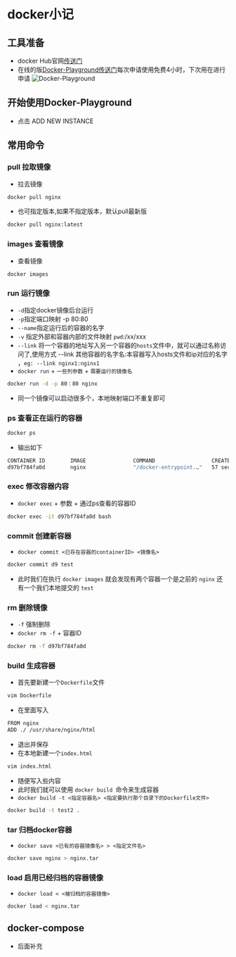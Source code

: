 # docker小记

## 工具准备
* docker Hub官网[传送门](https://hub.docker.com/)
* 在线的版[Docker-Playground传送门](https://labs.play-with-docker.com/)每次申请使用免费4小时，下次用在进行申请
![Docker-Playground](https://imgkr.cn-bj.ufileos.com/25cbd8c4-b3fd-43e7-a256-4aacec479174.png)
## 开始使用Docker-Playground
* 点击 ADD NEW INSTANCE
## 常用命令
### pull 拉取镜像
* 拉去镜像
```bash
docker pull nginx
```
* 也可指定版本,如果不指定版本，默认pull最新版
```bash
docker pull nginx:latest
```
### images 查看镜像
* 查看镜像
```bash
docker images
```

### run 运行镜像
* `-d`指定docker镜像后台运行
* `-p`指定端口映射 -p 80:80
* `--name`指定运行后的容器的名字
* `-v` 指定外部和容器内部的文件映射  `pwd`:/xx/xxx
* `--link` 将一个容器的地址写入另一个容器的`hosts`文件中，就可以通过名称访问了,使用方式 --link 其他容器的名字名:本容器写入hosts文件和ip对应的名字 ，`eg: --link nginx1:nginx1`
* `docker run` + `一些列参数` + `需要运行的镜像名`
```bash
docker run -d -p 80：80 nginx
```
* 同一个镜像可以启动很多个，本地映射端口不重复即可
### ps 查看正在运行的容器
```bash
docker ps
```
* 输出如下
```bash
CONTAINER ID        IMAGE               COMMAND                  CREATED             STATUS              PORTS                NAMES
d97bf784fa0d        nginx               "/docker-entrypoint.…"   57 seconds ago      Up 56 seconds       0.0.0.0:80->80/tcp   beautiful_proskuriakova
```
### exec 修改容器内容
* `docker exec` + 参数 + 通过ps查看的容器ID
```bash
docker exec -it d97bf784fa0d bash
```


### commit 创建新容器
* `docker commit <已存在容器的containerID> <镜像名>`
```bash
docker commit d9 test
```
* 此时我们在执行 `docker images` 就会发现有两个容器一个是之前的 `nginx` 还有一个我们本地提交的 `test`

### rm 删除镜像
* `-f` 强制删除
* `docker rm -f` + 容器ID
```bash
docker rm -f d97bf784fa0d
```
### build 生成容器
* 首先要新建一个`Dockerfile`文件
```bash
vim Dockerfile
```
* 在里面写入
```bash
FROM nginx
ADD ./ /usr/share/nginx/html
```
* 退出并保存
* 在本地新建一个`index.html`
```bash
vim index.html
```
* 随便写入些内容
* 此时我们就可以使用 `docker build `命令来生成容器
* `docker build -t <指定容器名> <指定要执行那个目录下的Dockerfile文件>`
```bash
docker build -t test2 .
```

### tar 归档docker容器
* `docker save <已有的容器镜像名> > <指定文件名>`
```bash
docker save nginx > nginx.tar
```

### load 启用已经归档的容器镜像
* `docker load < <被归档的容器镜像>`
```bash
docker load < nginx.tar
```
## docker-compose
* 后面补充